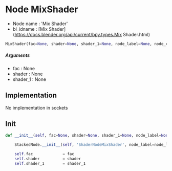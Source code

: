 # Node MixShader

- Node name : 'Mix Shader'
- bl_idname : [Mix Shader](https://docs.blender.org/api/current/bpy.types.Mix Shader.html)


``` python
MixShader(fac=None, shader=None, shader_1=None, node_label=None, node_color=None)
```
##### Arguments

- fac : None
- shader : None
- shader_1 : None

## Implementation

No implementation in sockets

## Init

``` python
def __init__(self, fac=None, shader=None, shader_1=None, node_label=None, node_color=None):

    StackedNode.__init__(self, 'ShaderNodeMixShader', node_label=node_label, node_color=node_color)

    self.fac             = fac
    self.shader          = shader
    self.shader_1        = shader_1
```
